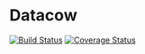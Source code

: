 # Datacow

[![Build Status](https://travis-ci.org/oh-my-github/datacow.svg?branch=master)](https://travis-ci.org/oh-my-github/datacow) [![Coverage Status](https://coveralls.io/repos/oh-my-github/datacow/badge.png?branch=master&service=github)](https://coveralls.io/github/oh-my-github/datacow?branch=master)